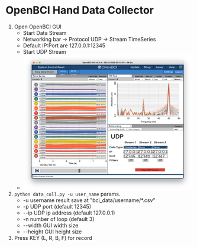 # OpenBCI Hand Data Collector

1. Open OpenBCI GUI 
	- Start Data Stream
	- Networking bar -> Protocol UDP -> Stream TimeSeries
	- Default IP:Port are 127.0.0.1:12345
	- Start UDP Stream
    - ![OpenBCI GUI](resource/bcigui.png)
2. `python data_coll.py -u user_name`
	 params. 
	- \-u username result save at "bci_data/username/*.csv"
	- \-p UDP port (default 12345)
	- \-\-ip UDP ip address (default 127.0.0.1)
	- \-n number of loop (default 3)
	- \-\-width GUI width size
	- \-\-height GUI height size
3. Press KEY (L, R, B, F) for record
